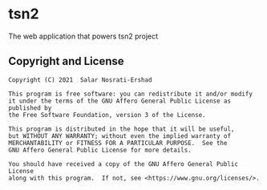 # tsn2
The web application that powers tsn2 project

## Copyright and License
    Copyright (C) 2021  Salar Nosrati-Ershad

    This program is free software: you can redistribute it and/or modify
    it under the terms of the GNU Affero General Public License as published by
    the Free Software Foundation, version 3 of the License.

    This program is distributed in the hope that it will be useful,
    but WITHOUT ANY WARRANTY; without even the implied warranty of
    MERCHANTABILITY or FITNESS FOR A PARTICULAR PURPOSE.  See the
    GNU Affero General Public License for more details.

    You should have received a copy of the GNU Affero General Public License
    along with this program.  If not, see <https://www.gnu.org/licenses/>.
